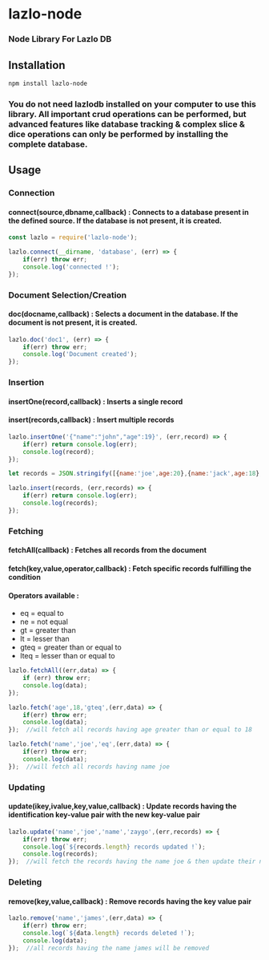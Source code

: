 # lazlo-node
### Node Library For Lazlo DB

## Installation
```sh
npm install lazlo-node
```

### You do not need lazlodb installed on your computer to use this library. All important crud operations can be performed, but advanced features like database tracking & complex slice & dice operations can only be performed by installing the complete database.

## Usage

### Connection
#### connect(source,dbname,callback) : Connects to a database present in the defined source. If the database is not present, it is created.
```js
const lazlo = require('lazlo-node');

lazlo.connect(__dirname, 'database', (err) => {
    if(err) throw err;
    console.log('connected !');
});
```

### Document Selection/Creation
#### doc(docname,callback) : Selects a document in the database. If the document is not present, it is created.
```js
lazlo.doc('doc1', (err) => {
    if(err) throw err;
    console.log('Document created');
});
```

### Insertion
#### insertOne(record,callback) : Inserts a single record
#### insert(records,callback) : Insert multiple records
```js
lazlo.insertOne('{"name":"john","age":19}', (err,record) => {
    if(err) return console.log(err);
    console.log(record);
});

let records = JSON.stringify([{name:'joe',age:20},{name:'jack',age:18},{name:'james',age:21}]);

lazlo.insert(records, (err,records) => {
    if(err) return console.log(err);
    console.log(records);
});
```

### Fetching
#### fetchAll(callback) : Fetches all records from the document
#### fetch(key,value,operator,callback) : Fetch specific records fulfilling the condition

#### Operators available :
* eq = equal to
* ne = not equal
* gt = greater than
* lt = lesser than
* gteq = greater than or equal to
* lteq = lesser than or equal to

```js
lazlo.fetchAll((err,data) => {
    if (err) throw err;
    console.log(data);
});

lazlo.fetch('age',18,'gteq',(err,data) => {
    if(err) throw err;
    console.log(data);
});  //will fetch all records having age greater than or equal to 18

lazlo.fetch('name','joe','eq',(err,data) => {
    if(err) throw err;
    console.log(data);
});  //will fetch all records having name joe
```

### Updating
#### update(ikey,ivalue,key,value,callback) : Update records having the identification key-value pair with the new key-value pair
```js
lazlo.update('name','joe','name','zaygo',(err,records) => {
    if(err) throw err;
    console.log(`${records.length} records updated !`);
    console.log(records);
});  //will fetch the records having the name joe & then update their name to zaygo
```

### Deleting
#### remove(key,value,callback) : Remove records having the key value pair
```js
lazlo.remove('name','james',(err,data) => {
    if(err) throw err;
    console.log(`${data.length} records deleted !`);
    console.log(data);
});  //all records having the name james will be removed
```
